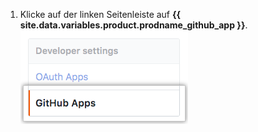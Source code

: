 1. Klicke auf der linken Seitenleiste auf **{{ site.data.variables.product.prodname_github_app }}**. ![Einstellungen für {{ site.data.variables.product.prodname_github_app }}](/assets/images/help/organizations/github-apps-settings-sidebar.png)
